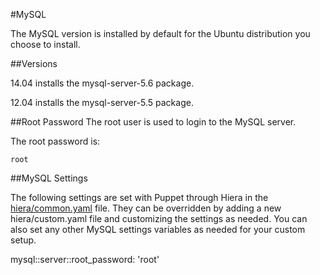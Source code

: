 #MySQL

The MySQL version is installed by default for the Ubuntu distribution you choose to install.

##Versions

14.04 installs the mysql-server-5.6 package.

12.04 installs the mysql-server-5.5 package.

##Root Password
The root user is used to login to the MySQL server. 

The root password is:

    root

##MySQL Settings

The following settings are set with Puppet through Hiera in the [hiera/common.yaml](https://github.com/zivtech/vagrant-development-vm/blob/master/hiera/common.yaml) file. They can be overridden by adding a new hiera/custom.yaml file and customizing the settings as needed. You can also set any other MySQL settings variables as needed for your custom setup.

mysql::server::root_password: 'root'